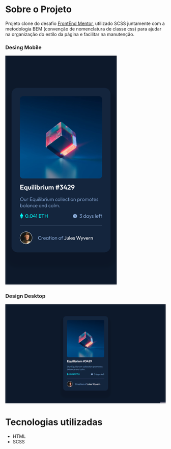 # Sobre o Projeto
Projeto clone do desafio [FrontEnd Mentor](https://www.frontendmentor.io/challenges/nft-preview-card-component-SbdUL_w0U), utilizado SCSS juntamente com a metodologia BEM (convenção de nomenclatura de classe css) para ajudar na organização do estilo da página e facilitar na manutenção.

### Desing Mobile
<img src="https://github.com/cloviswrodrigues/nft_preview_card_component/blob/f8fcfb50792f1faf1e6e7811a8868360387803b0/frontend/assets/design_mobile.png" width="350">

### Design Desktop
![](https://github.com/cloviswrodrigues/nft_preview_card_component/blob/f8fcfb50792f1faf1e6e7811a8868360387803b0/frontend/assets/design_desktop.gif)

# Tecnologias utilizadas
* HTML
* SCSS
